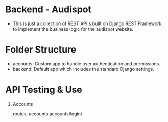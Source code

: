 # Backend - Audispot 

- This is just a collection of REST API's built on Django REST Framework, to implement the business logic for the audispot website.

# Folder Structure

* accounts: Custom app to handle user authentication and permissions.
* backend: Default app which includes the standard Django settings.

# API Testing & Use
1. Accounts
    
    routes:
        accounts
        accounts/login/